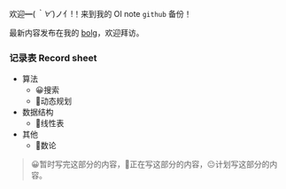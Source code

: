 欢迎━(*｀∀´*)ノ亻!！来到我的 $\text {OI note}$ `github` 备份！

最新内容发布在我的 [bolg](https://www.cnblogs.com/acangcang-Eliauk/)，欢迎拜访。

### 记录表 Record sheet
+ 算法
  + 😀搜索
  + 🤨动态规划
+ 数据结构
  + 🤨线性表 
+ 其他
  + 🤨数论
 
 > 😀暂时写完这部分的内容，🤨正在写这部分的内容，😐计划写这部分的内容。
